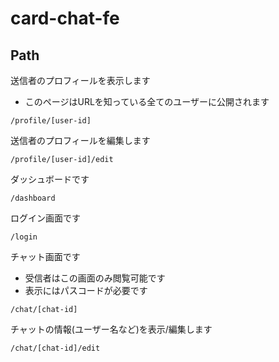 # card-chat-fe

## Path

送信者のプロフィールを表示します

- このページはURLを知っている全てのユーザーに公開されます

```
/profile/[user-id]
```

送信者のプロフィールを編集します

```
/profile/[user-id]/edit
```

ダッシュボードです

```
/dashboard
```

ログイン画面です

```
/login
```

チャット画面です

- 受信者はこの画面のみ閲覧可能です
- 表示にはパスコードが必要です

```
/chat/[chat-id]
```

チャットの情報(ユーザー名など)を表示/編集します

```
/chat/[chat-id]/edit
```
